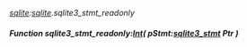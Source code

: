 _[sqlite](../../modules/sqlite/sqlite-module.md):[sqlite](../../modules/sqlite/sqlite-module.md).sqlite3\_stmt\_readonly_
##### Function sqlite3\_stmt\_readonly:[Int](../../modules/wonkey/wonkey-types-int.md)( pStmt:[sqlite3_stmt](../../modules/sqlite/sqlite-sqlite3_stmt.md) Ptr )

